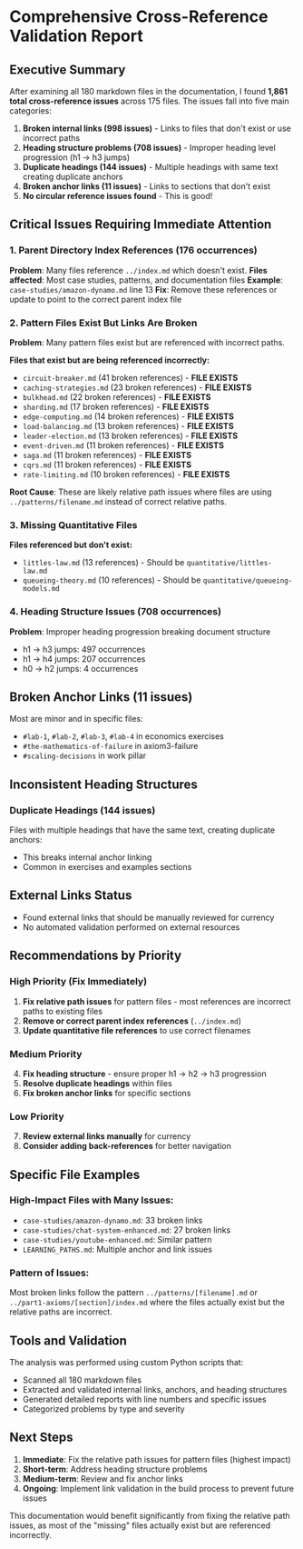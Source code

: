 # Comprehensive Cross-Reference Validation Report

## Executive Summary

After examining all 180 markdown files in the documentation, I found **1,861 total cross-reference issues** across 175 files. The issues fall into five main categories:

1. **Broken internal links (998 issues)** - Links to files that don't exist or use incorrect paths
2. **Heading structure problems (708 issues)** - Improper heading level progression (h1 → h3 jumps)
3. **Duplicate headings (144 issues)** - Multiple headings with same text creating duplicate anchors
4. **Broken anchor links (11 issues)** - Links to sections that don't exist
5. **No circular reference issues found** - This is good!

## Critical Issues Requiring Immediate Attention

### 1. Parent Directory Index References (176 occurrences)
**Problem**: Many files reference `../index.md` which doesn't exist.
**Files affected**: Most case studies, patterns, and documentation files
**Example**: `case-studies/amazon-dynamo.md` line 13
**Fix**: Remove these references or update to point to the correct parent index file

### 2. Pattern Files Exist But Links Are Broken
**Problem**: Many pattern files exist but are referenced with incorrect paths.

**Files that exist but are being referenced incorrectly:**
- `circuit-breaker.md` (41 broken references) - **FILE EXISTS**
- `caching-strategies.md` (23 broken references) - **FILE EXISTS** 
- `bulkhead.md` (22 broken references) - **FILE EXISTS**
- `sharding.md` (17 broken references) - **FILE EXISTS**
- `edge-computing.md` (14 broken references) - **FILE EXISTS**
- `load-balancing.md` (13 broken references) - **FILE EXISTS**
- `leader-election.md` (13 broken references) - **FILE EXISTS**
- `event-driven.md` (11 broken references) - **FILE EXISTS**
- `saga.md` (11 broken references) - **FILE EXISTS**
- `cqrs.md` (11 broken references) - **FILE EXISTS**
- `rate-limiting.md` (10 broken references) - **FILE EXISTS**

**Root Cause**: These are likely relative path issues where files are using `../patterns/filename.md` instead of correct relative paths.

### 3. Missing Quantitative Files
**Files referenced but don't exist:**
- `littles-law.md` (13 references) - Should be `quantitative/littles-law.md`
- `queueing-theory.md` (10 references) - Should be `quantitative/queueing-models.md`

### 4. Heading Structure Issues (708 occurrences)
**Problem**: Improper heading progression breaking document structure
- h1 → h3 jumps: 497 occurrences
- h1 → h4 jumps: 207 occurrences
- h0 → h2 jumps: 4 occurrences

## Broken Anchor Links (11 issues)
Most are minor and in specific files:
- `#lab-1`, `#lab-2`, `#lab-3`, `#lab-4` in economics exercises
- `#the-mathematics-of-failure` in axiom3-failure
- `#scaling-decisions` in work pillar

## Inconsistent Heading Structures

### Duplicate Headings (144 issues)
Files with multiple headings that have the same text, creating duplicate anchors:
- This breaks internal anchor linking
- Common in exercises and examples sections

## External Links Status
- Found external links that should be manually reviewed for currency
- No automated validation performed on external resources

## Recommendations by Priority

### High Priority (Fix Immediately)
1. **Fix relative path issues** for pattern files - most references are incorrect paths to existing files
2. **Remove or correct parent index references** (`../index.md`)
3. **Update quantitative file references** to use correct filenames

### Medium Priority 
4. **Fix heading structure** - ensure proper h1 → h2 → h3 progression
5. **Resolve duplicate headings** within files
6. **Fix broken anchor links** for specific sections

### Low Priority
7. **Review external links manually** for currency
8. **Consider adding back-references** for better navigation

## Specific File Examples

### High-Impact Files with Many Issues:
- `case-studies/amazon-dynamo.md`: 33 broken links
- `case-studies/chat-system-enhanced.md`: 27 broken links  
- `case-studies/youtube-enhanced.md`: Similar pattern
- `LEARNING_PATHS.md`: Multiple anchor and link issues

### Pattern of Issues:
Most broken links follow the pattern `../patterns/[filename].md` or `../part1-axioms/[section]/index.md` where the files actually exist but the relative paths are incorrect.

## Tools and Validation

The analysis was performed using custom Python scripts that:
- Scanned all 180 markdown files
- Extracted and validated internal links, anchors, and heading structures
- Generated detailed reports with line numbers and specific issues
- Categorized problems by type and severity

## Next Steps

1. **Immediate**: Fix the relative path issues for pattern files (highest impact)
2. **Short-term**: Address heading structure problems
3. **Medium-term**: Review and fix anchor links
4. **Ongoing**: Implement link validation in the build process to prevent future issues

This documentation would benefit significantly from fixing the relative path issues, as most of the "missing" files actually exist but are referenced incorrectly.